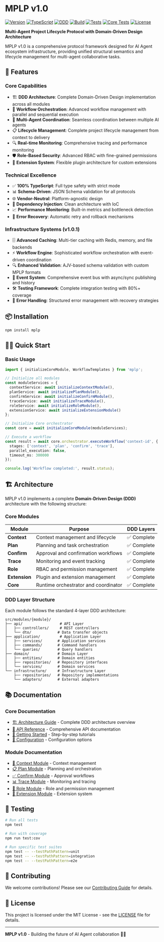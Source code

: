 # MPLP v1.0

[![Version](https://img.shields.io/badge/version-1.0.1-blue.svg)](https://github.com/your-org/mplp)
[![TypeScript](https://img.shields.io/badge/TypeScript-5.0+-blue.svg)](https://www.typescriptlang.org/)
[![DDD](https://img.shields.io/badge/Architecture-DDD-green.svg)](https://en.wikipedia.org/wiki/Domain-driven_design)
[![Build](https://img.shields.io/badge/build-passing-brightgreen.svg)](./docs/BUILD.md)
[![Tests](https://img.shields.io/badge/tests-partial%20(core%20complete)-yellow.svg)](./docs/testing/test-status-dashboard.md)
[![Core Tests](https://img.shields.io/badge/core%20tests-43%2F43%20passing-brightgreen.svg)](./docs/testing/test-status-dashboard.md)
[![License](https://img.shields.io/badge/license-MIT-green.svg)](./LICENSE)

**Multi-Agent Project Lifecycle Protocol with Domain-Driven Design Architecture**

MPLP v1.0 is a comprehensive protocol framework designed for AI Agent ecosystem infrastructure, providing unified structural semantics and lifecycle management for multi-agent collaborative tasks.

## 🚀 Features

### Core Capabilities
- 🏗️ **DDD Architecture**: Complete Domain-Driven Design implementation across all modules
- 🔄 **Workflow Orchestration**: Advanced workflow management with parallel and sequential execution
- 🤖 **Multi-Agent Coordination**: Seamless coordination between multiple AI agents
- 📋 **Lifecycle Management**: Complete project lifecycle management from context to delivery
- 🔍 **Real-time Monitoring**: Comprehensive tracing and performance monitoring
- 🛡️ **Role-Based Security**: Advanced RBAC with fine-grained permissions
- 🔌 **Extension System**: Flexible plugin architecture for custom extensions

### Technical Excellence
- ✅ **100% TypeScript**: Full type safety with strict mode
- 📊 **Schema-Driven**: JSON Schema validation for all protocols
- 🌐 **Vendor-Neutral**: Platform-agnostic design
- 🔧 **Dependency Injection**: Clean architecture with IoC
- 📈 **Performance Monitoring**: Built-in metrics and bottleneck detection
- 🔄 **Error Recovery**: Automatic retry and rollback mechanisms

### Infrastructure Systems (v1.0.1)
- 🗄️ **Advanced Caching**: Multi-tier caching with Redis, memory, and file backends
- ⚡ **Workflow Engine**: Sophisticated workflow orchestration with event-driven coordination
- 🔍 **Enhanced Validation**: AJV-based schema validation with custom MPLP formats
- 📡 **Event System**: Comprehensive event bus with async/sync publishing and history
- 🛠️ **Testing Framework**: Complete integration testing with 80%+ coverage
- 🚨 **Error Handling**: Structured error management with recovery strategies

## 📦 Installation

```bash
npm install mplp
```

## 🏃‍♂️ Quick Start

### Basic Usage

```typescript
import { initializeCoreModule, WorkflowTemplates } from 'mplp';

// Initialize all modules
const moduleServices = {
  contextService: await initializeContextModule(),
  planService: await initializePlanModule(),
  confirmService: await initializeConfirmModule(),
  traceService: await initializeTraceModule(),
  roleService: await initializeRoleModule(),
  extensionService: await initializeExtensionModule()
};

// Initialize Core orchestrator
const core = await initializeCoreModule(moduleServices);

// Execute a workflow
const result = await core.orchestrator.executeWorkflow('context-id', {
  stages: ['context', 'plan', 'confirm', 'trace'],
  parallel_execution: false,
  timeout_ms: 300000
});

console.log('Workflow completed:', result.status);
```

## 🏗️ Architecture

MPLP v1.0 implements a complete **Domain-Driven Design (DDD)** architecture with the following structure:

### Core Modules

| Module | Purpose | DDD Layers |
|--------|---------|------------|
| **Context** | Context management and lifecycle | ✅ Complete |
| **Plan** | Planning and task orchestration | ✅ Complete |
| **Confirm** | Approval and confirmation workflows | ✅ Complete |
| **Trace** | Monitoring and event tracking | ✅ Complete |
| **Role** | RBAC and permission management | ✅ Complete |
| **Extension** | Plugin and extension management | ✅ Complete |
| **Core** | Runtime orchestrator and coordinator | ✅ Complete |

### DDD Layer Structure

Each module follows the standard 4-layer DDD architecture:

```
src/modules/{module}/
├── api/                 # API Layer
│   ├── controllers/     # REST controllers
│   └── dto/            # Data transfer objects
├── application/         # Application Layer
│   ├── services/       # Application services
│   ├── commands/       # Command handlers
│   └── queries/        # Query handlers
├── domain/             # Domain Layer
│   ├── entities/       # Domain entities
│   ├── repositories/   # Repository interfaces
│   └── services/       # Domain services
└── infrastructure/     # Infrastructure Layer
    ├── repositories/   # Repository implementations
    └── adapters/       # External adapters
```

## 📚 Documentation

### Core Documentation
- [🏗️ Architecture Guide](./docs/architecture/) - Complete DDD architecture overview
- [📖 API Reference](./docs/api/) - Comprehensive API documentation
- [🚀 Getting Started](./docs/guides/) - Step-by-step tutorials
- [🔧 Configuration](./docs/configuration/) - Configuration options

### Module Documentation
- [📝 Context Module](./docs/modules/context/) - Context management
- [📋 Plan Module](./docs/modules/plan/) - Planning and orchestration
- [✅ Confirm Module](./docs/modules/confirm/) - Approval workflows
- [📊 Trace Module](./docs/modules/trace/) - Monitoring and tracing
- [👥 Role Module](./docs/modules/role/) - Role and permission management
- [🔌 Extension Module](./docs/modules/extension/) - Extension system

## 🧪 Testing

```bash
# Run all tests
npm test

# Run with coverage
npm run test:cov

# Run specific test suites
npm test -- --testPathPattern=unit
npm test -- --testPathPattern=integration
npm test -- --testPathPattern=e2e
```

## 🤝 Contributing

We welcome contributions! Please see our [Contributing Guide](./docs/CONTRIBUTING.md) for details.

## 📄 License

This project is licensed under the MIT License - see the [LICENSE](./LICENSE) file for details.

---

**MPLP v1.0** - Building the future of AI Agent collaboration 🤖✨
